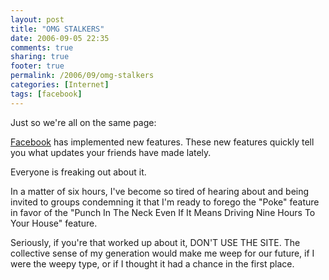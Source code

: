 ```yaml
---
layout: post
title: "OMG STALKERS"
date: 2006-09-05 22:35
comments: true
sharing: true
footer: true
permalink: /2006/09/omg-stalkers
categories: [Internet]
tags: [facebook]
---
```

Just so we're all on the same page:

<a href="http://www.facebook.com/">Facebook</a> has implemented new features.  These new features quickly tell you what updates your friends have made lately.

Everyone is freaking out about it.

In a matter of six hours, I've become so tired of hearing about and being invited to groups condemning it that I'm ready to forego the "Poke" feature in favor of the "Punch In The Neck Even If It Means Driving Nine Hours To Your House" feature.

Seriously, if you're that worked up about it, DON'T USE THE SITE.  The collective sense of my generation would make me weep for our future, if I were the weepy type, or if I thought it had a chance in the first place.
